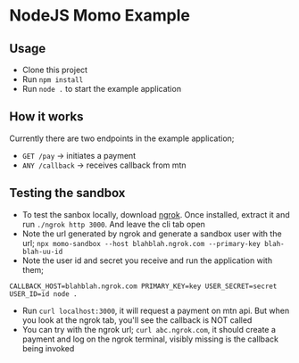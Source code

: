 # NodeJS Momo Example

## Usage

- Clone this project
- Run `npm install`
- Run `node .` to start the example application

## How it works

Currently there are two endpoints in the example application;

- `GET /pay` -> initiates a payment
- `ANY /callback` -> receives callback from mtn

## Testing the sandbox

- To test the sanbox locally, download [ngrok](https://ngrok.com). Once installed, extract it and run `./ngrok http 3000`. And leave the cli tab open
- Note the url generated by ngrok and generate a sandbox user with the url; `npx momo-sandbox --host blahblah.ngrok.com --primary-key blah-blah-uu-id`
- Note the user id and secret you receive and run the application with them;

```
CALLBACK_HOST=blahblah.ngrok.com PRIMARY_KEY=key USER_SECRET=secret USER_ID=id node .
```

- Run `curl localhost:3000`, it will request a payment on mtn api. But when you look at the ngrok tab, you'll see the callback is NOT called
- You can try with the ngrok url; `curl abc.ngrok.com`, it should create a payment and log on the ngrok terminal, visibly missing is the callback being invoked